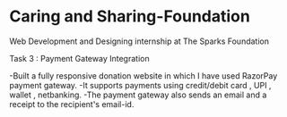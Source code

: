 # Caring and Sharing-Foundation

Web Development and Designing internship at The Sparks Foundation

Task 3 : Payment Gateway Integration

-Built a fully responsive donation website in which I have used RazorPay payment gateway.
-It supports payments using credit/debit card , UPI , wallet , netbanking. 
-The payment gateway also sends an email and a receipt to the recipient's email-id.
